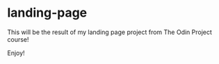 # landing-page

This will be the result of my landing page project from The Odin Project course!

Enjoy!